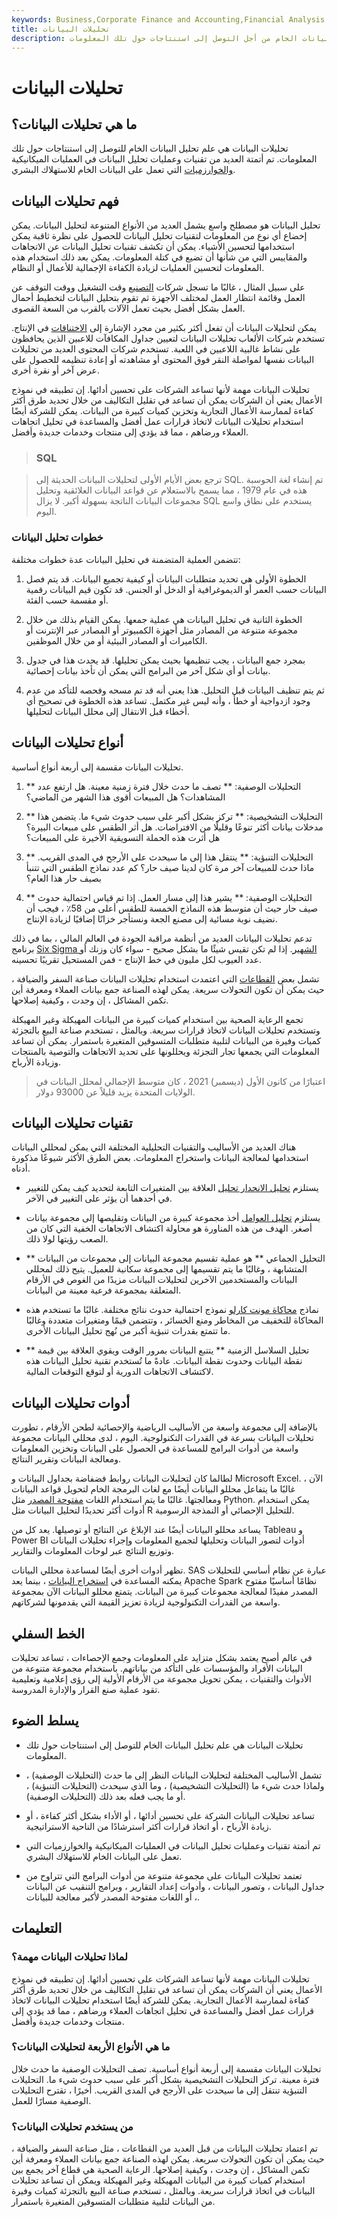 ```yaml
---
keywords: Business,Corporate Finance and Accounting,Financial Analysis
title: تحليلات البيانات
description: تحليلات البيانات هي علم تحليل البيانات الخام من أجل التوصل إلى استنتاجات حول تلك المعلومات.
---
```


# تحليلات البيانات
## ما هي تحليلات البيانات؟

تحليلات البيانات هي علم تحليل البيانات الخام للتوصل إلى استنتاجات حول تلك المعلومات. تم أتمتة العديد من تقنيات وعمليات تحليل البيانات في العمليات الميكانيكية [والخوارزميات](/algorithm) التي تعمل على البيانات الخام للاستهلاك البشري.

## فهم تحليلات البيانات

تحليل البيانات هو مصطلح واسع يشمل العديد من الأنواع المتنوعة لتحليل البيانات. يمكن إخضاع أي نوع من المعلومات لتقنيات تحليل البيانات للحصول على نظرة ثاقبة يمكن استخدامها لتحسين الأشياء. يمكن أن تكشف تقنيات تحليل البيانات عن الاتجاهات والمقاييس التي من شأنها أن تضيع في كتلة المعلومات. يمكن بعد ذلك استخدام هذه المعلومات لتحسين العمليات لزيادة الكفاءة الإجمالية للأعمال أو النظام.

على سبيل المثال ، غالبًا ما تسجل شركات [التصنيع](/manufacturing) وقت التشغيل ووقت التوقف عن العمل وقائمة انتظار العمل لمختلف الأجهزة ثم تقوم بتحليل البيانات لتخطيط أحمال العمل بشكل أفضل بحيث تعمل الآلات بالقرب من السعة القصوى.

يمكن لتحليلات البيانات أن تفعل أكثر بكثير من مجرد الإشارة إلى [الاختناقات](/bottleneck) في الإنتاج. تستخدم شركات الألعاب تحليلات البيانات لتعيين جداول المكافآت للاعبين الذين يحافظون على نشاط غالبية اللاعبين في اللعبة. تستخدم شركات المحتوى العديد من تحليلات البيانات نفسها لمواصلة النقر فوق المحتوى أو مشاهدته أو إعادة تنظيمه للحصول على عرض آخر أو نقرة أخرى.

تحليلات البيانات مهمة لأنها تساعد الشركات على تحسين أدائها. إن تطبيقه في نموذج الأعمال يعني أن الشركات يمكن أن تساعد في تقليل التكاليف من خلال تحديد طرق أكثر كفاءة لممارسة الأعمال التجارية وتخزين كميات كبيرة من البيانات. يمكن للشركة أيضًا استخدام تحليلات البيانات لاتخاذ قرارات عمل أفضل والمساعدة في تحليل اتجاهات العملاء ورضاهم ، مما قد يؤدي إلى منتجات وخدمات جديدة وأفضل.

> ### SQL

> ترجع بعض الأيام الأولى لتحليلات البيانات الحديثة إلى SQL. تم إنشاء لغة الحوسبة هذه في عام 1979 ، مما يسمح بالاستعلام عن قواعد البيانات العلائقية وتحليل مجموعات البيانات الناتجة بسهولة أكبر. لا يزال SQL يستخدم على نطاق واسع اليوم.

>

### خطوات تحليل البيانات

تتضمن العملية المتضمنة في تحليل البيانات عدة خطوات مختلفة:

1. الخطوة الأولى هي تحديد متطلبات البيانات أو كيفية تجميع البيانات. قد يتم فصل البيانات حسب العمر أو الديموغرافية أو الدخل أو الجنس. قد تكون قيم البيانات رقمية أو مقسمة حسب الفئة.

1. الخطوة الثانية في تحليل البيانات هي عملية جمعها. يمكن القيام بذلك من خلال مجموعة متنوعة من المصادر مثل أجهزة الكمبيوتر أو المصادر عبر الإنترنت أو الكاميرات أو المصادر البيئية أو من خلال الموظفين.

1. بمجرد جمع البيانات ، يجب تنظيمها بحيث يمكن تحليلها. قد يحدث هذا في جدول بيانات أو أي شكل آخر من البرامج التي يمكن أن تأخذ بيانات إحصائية.

1. ثم يتم تنظيف البيانات قبل التحليل. هذا يعني أنه قد تم مسحه وفحصه للتأكد من عدم وجود ازدواجية أو خطأ ، وأنه ليس غير مكتمل. تساعد هذه الخطوة في تصحيح أي أخطاء قبل الانتقال إلى محلل البيانات لتحليلها.

## أنواع تحليلات البيانات

تحليلات البيانات مقسمة إلى أربعة أنواع أساسية.

1. ** التحليلات الوصفية: ** تصف ما حدث خلال فترة زمنية معينة. هل ارتفع عدد المشاهدات؟ هل المبيعات أقوى هذا الشهر من الماضي؟

1. ** التحليلات التشخيصية: ** تركز بشكل أكبر على سبب حدوث شيء ما. يتضمن هذا مدخلات بيانات أكثر تنوعًا وقليلًا من الافتراضات. هل أثر الطقس على مبيعات البيرة؟ هل أثرت هذه الحملة التسويقية الأخيرة على المبيعات؟

1. ** التحليلات التنبؤية: ** ينتقل هذا إلى ما سيحدث على الأرجح في المدى القريب. ماذا حدث للمبيعات آخر مرة كان لدينا صيف حار؟ كم عدد نماذج الطقس التي تتنبأ بصيف حار هذا العام؟

1. ** التحليلات الوصفية: ** يشير هذا إلى مسار العمل. إذا تم قياس احتمالية حدوث صيف حار حيث أن متوسط هذه النماذج الخمسة للطقس أعلى من 58٪ ، فيجب أن نضيف نوبة مسائية إلى مصنع الجعة ونستأجر خزانًا إضافيًا لزيادة الإنتاج.

تدعم تحليلات البيانات العديد من أنظمة مراقبة الجودة في العالم المالي ، بما في ذلك برنامج [Six Sigma الشهير](/six-sigma). إذا لم تكن تقيس شيئًا ما بشكل صحيح - سواء كان وزنك أو عدد العيوب لكل مليون في خط الإنتاج - فمن المستحيل تقريبًا تحسينه.

تشمل بعض [القطاعات](/sector) التي اعتمدت استخدام تحليلات البيانات صناعة السفر والضيافة ، حيث يمكن أن تكون التحولات سريعة. يمكن لهذه الصناعة جمع بيانات العملاء ومعرفة أين تكمن المشاكل ، إن وجدت ، وكيفية إصلاحها.

تجمع الرعاية الصحية بين استخدام كميات كبيرة من البيانات المهيكلة وغير المهيكلة وتستخدم تحليلات البيانات لاتخاذ قرارات سريعة. وبالمثل ، تستخدم صناعة البيع بالتجزئة كميات وفيرة من البيانات لتلبية متطلبات المتسوقين المتغيرة باستمرار. يمكن أن تساعد المعلومات التي يجمعها تجار التجزئة ويحللونها على تحديد الاتجاهات والتوصية بالمنتجات وزيادة الأرباح.

> اعتبارًا من كانون الأول (ديسمبر) 2021 ، كان متوسط الإجمالي لمحلل البيانات في الولايات المتحدة يزيد قليلاً عن 93000 دولار.

>

## تقنيات تحليلات البيانات

هناك العديد من الأساليب والتقنيات التحليلية المختلفة التي يمكن لمحللي البيانات استخدامها لمعالجة البيانات واستخراج المعلومات. بعض الطرق الأكثر شيوعًا مذكورة أدناه.

- يستلزم [تحليل الانحدار تحليل](/regression) العلاقة بين المتغيرات التابعة لتحديد كيف يمكن للتغيير في أحدهما أن يؤثر على التغيير في الآخر.

- يستلزم [تحليل العوامل](/random-factor-analysis) أخذ مجموعة كبيرة من البيانات وتقليصها إلى مجموعة بيانات أصغر. الهدف من هذه المناورة هو محاولة اكتشاف الاتجاهات الخفية التي كان من الصعب رؤيتها لولا ذلك.

- ** التحليل الجماعي ** هو عملية تقسيم مجموعة البيانات إلى مجموعات من البيانات المتشابهة ، وغالبًا ما يتم تقسيمها إلى مجموعة سكانية للعميل. يتيح ذلك لمحللي البيانات والمستخدمين الآخرين لتحليلات البيانات مزيدًا من الغوص في الأرقام المتعلقة بمجموعة فرعية معينة من البيانات.

- نماذج [محاكاة مونت كارلو](/montecarlosimulation) نموذج احتمالية حدوث نتائج مختلفة. غالبًا ما تستخدم هذه المحاكاة للتخفيف من المخاطر ومنع الخسائر ، وتتضمن قيمًا ومتغيرات متعددة وغالبًا ما تتمتع بقدرات تنبؤية أكبر من نُهج تحليل البيانات الأخرى.

- ** تحليل السلاسل الزمنية ** يتتبع البيانات بمرور الوقت ويقوي العلاقة بين قيمة نقطة البيانات وحدوث نقطة البيانات. عادةً ما تُستخدم تقنية تحليل البيانات هذه لاكتشاف الاتجاهات الدورية أو لتوقع التوقعات المالية.

## أدوات تحليلات البيانات

بالإضافة إلى مجموعة واسعة من الأساليب الرياضية والإحصائية لطحن الأرقام ، تطورت تحليلات البيانات بسرعة في القدرات التكنولوجية. اليوم ، لدى محللي البيانات مجموعة واسعة من أدوات البرامج للمساعدة في الحصول على البيانات وتخزين المعلومات ومعالجة البيانات وتقرير النتائج.

لطالما كان لتحليلات البيانات روابط فضفاضة بجداول البيانات و Microsoft Excel. الآن ، غالبًا ما يتفاعل محللو البيانات أيضًا مع لغات البرمجة الخام لتحويل قواعد البيانات ومعالجتها. غالبًا ما يتم استخدام اللغات [مفتوحة المصدر](/open-source) مثل Python. يمكن استخدام أدوات أكثر تحديدًا لتحليل البيانات مثل R للتحليل الإحصائي أو النمذجة الرسومية.

يساعد محللو البيانات أيضًا عند الإبلاغ عن النتائج أو توصيلها. يعد كل من Tableau و Power BI أدوات لتصور البيانات وتحليلها لتجميع المعلومات وإجراء تحليلات البيانات وتوزيع النتائج عبر لوحات المعلومات والتقارير.

تظهر أدوات أخرى أيضًا لمساعدة محللي البيانات. SAS عبارة عن نظام أساسي للتحليلات يمكنه المساعدة في [استخراج البيانات](/datamining) ، بينما يعد Apache Spark نظامًا أساسيًا مفتوح المصدر مفيدًا لمعالجة مجموعات كبيرة من البيانات. يتمتع محللو البيانات الآن بمجموعة واسعة من القدرات التكنولوجية لزيادة تعزيز القيمة التي يقدمونها لشركاتهم.

## الخط السفلي

في عالم أصبح يعتمد بشكل متزايد على المعلومات وجمع الإحصاءات ، تساعد تحليلات البيانات الأفراد والمؤسسات على التأكد من بياناتهم. باستخدام مجموعة متنوعة من الأدوات والتقنيات ، يمكن تحويل مجموعة من الأرقام الأولية إلى رؤى إعلامية وتعليمية تقود عملية صنع القرار والإدارة المدروسة.

## يسلط الضوء

- تحليلات البيانات هي علم تحليل البيانات الخام للتوصل إلى استنتاجات حول تلك المعلومات.

- تشمل الأساليب المختلفة لتحليلات البيانات النظر إلى ما حدث (التحليلات الوصفية) ، ولماذا حدث شيء ما (التحليلات التشخيصية) ، وما الذي سيحدث (التحليلات التنبؤية) ، أو ما يجب فعله بعد ذلك (التحليلات الوصفية).

- تساعد تحليلات البيانات الشركة على تحسين أدائها ، أو الأداء بشكل أكثر كفاءة ، أو زيادة الأرباح ، أو اتخاذ قرارات أكثر استرشادًا من الناحية الاستراتيجية.

- تم أتمتة تقنيات وعمليات تحليل البيانات في العمليات الميكانيكية والخوارزميات التي تعمل على البيانات الخام للاستهلاك البشري.

- تعتمد تحليلات البيانات على مجموعة متنوعة من أدوات البرامج التي تتراوح من جداول البيانات ، وتصور البيانات ، وأدوات إعداد التقارير ، وبرامج التنقيب عن البيانات ، أو اللغات مفتوحة المصدر لأكبر معالجة للبيانات.

## التعليمات

### لماذا تحليلات البيانات مهمة؟

تحليلات البيانات مهمة لأنها تساعد الشركات على تحسين أدائها. إن تطبيقه في نموذج الأعمال يعني أن الشركات يمكن أن تساعد في تقليل التكاليف من خلال تحديد طرق أكثر كفاءة لممارسة الأعمال التجارية. يمكن للشركة أيضًا استخدام تحليلات البيانات لاتخاذ قرارات عمل أفضل والمساعدة في تحليل اتجاهات العملاء ورضاهم ، مما قد يؤدي إلى منتجات وخدمات جديدة وأفضل.

### ما هي الأنواع الأربعة لتحليلات البيانات؟

تحليلات البيانات مقسمة إلى أربعة أنواع أساسية. تصف التحليلات الوصفية ما حدث خلال فترة معينة. تركز التحليلات التشخيصية بشكل أكبر على سبب حدوث شيء ما. التحليلات التنبؤية تنتقل إلى ما سيحدث على الأرجح في المدى القريب. أخيرًا ، تقترح التحليلات الوصفية مسارًا للعمل.

### من يستخدم تحليلات البيانات؟

تم اعتماد تحليلات البيانات من قبل العديد من القطاعات ، مثل صناعة السفر والضيافة ، حيث يمكن أن تكون التحولات سريعة. يمكن لهذه الصناعة جمع بيانات العملاء ومعرفة أين تكمن المشاكل ، إن وجدت ، وكيفية إصلاحها. الرعاية الصحية هي قطاع آخر يجمع بين استخدام كميات كبيرة من البيانات المهيكلة وغير المهيكلة ويمكن أن تساعد تحليلات البيانات في اتخاذ قرارات سريعة. وبالمثل ، تستخدم صناعة البيع بالتجزئة كميات وفيرة من البيانات لتلبية متطلبات المتسوقين المتغيرة باستمرار.

